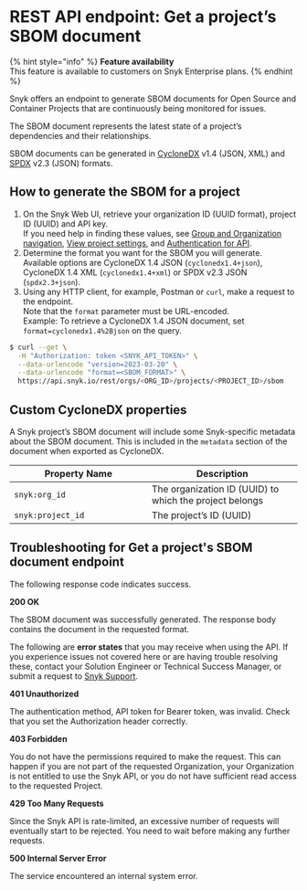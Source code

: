 # REST API endpoint: Get a project’s SBOM document

{% hint style="info" %}
**Feature availability**\
This feature is available to customers on Snyk Enterprise plans.
{% endhint %}

Snyk offers an endpoint to generate SBOM documents for Open Source and Container Projects that are continuously being monitored for issues.&#x20;

The SBOM document represents the latest state of a project’s dependencies and their relationships.

SBOM documents can be generated in [CycloneDX](https://cyclonedx.org/) v1.4 (JSON, XML) and [SPDX](https://spdx.dev/) v2.3 (JSON) formats.

## How to generate the SBOM for a project

1. On the Snyk Web UI, retrieve your organization ID (UUID format), project ID (UUID) and API key.\
   If you need help in finding these values, see [Group and Organization navigation](../snyk-admin/manage-groups-and-organizations/switch-between-groups-and-organizations.md), [View project settings](../manage-issues/snyk-projects/view-and-edit-project-settings.md), and [Authentication for API](authentication-for-api.md).
2. Determine the format you want for the SBOM you will generate.\
   Available options are CycloneDX 1.4 JSON (`cyclonedx1.4+json`), CycloneDX 1.4 XML (`cyclonedx1.4+xml`) or SPDX v2.3 JSON (`spdx2.3+json`).
3. Using any HTTP client, for example, Postman or `curl`, make a request to the endpoint.\
   Note that the `format` parameter must be URL-encoded.\
   Example: To retrieve a CycloneDX 1.4 JSON document, set `format=cyclonedx1.4%2Bjson` on the query.

```bash
$ curl --get \
  -H "Authorization: token <SNYK_API_TOKEN>" \
  --data-urlencode "version=2023-03-20" \
  --data-urlencode "format=<SBOM_FORMAT>" \
  https://api.snyk.io/rest/orgs/<ORG_ID>/projects/<PROJECT_ID>/sbom
```

## Custom CycloneDX properties

A Snyk project’s SBOM document will include some Snyk-specific metadata about the SBOM document. This is included in the `metadata` section of the document when exported as CycloneDX.

<table><thead><tr><th width="225">Property Name</th><th>Description</th></tr></thead><tbody><tr><td><code>snyk:org_id</code></td><td>The organization ID (UUID) to which the project belongs</td></tr><tr><td><code>snyk:project_id</code></td><td>The project’s ID (UUID)</td></tr></tbody></table>

## Troubleshooting for Get a project's SBOM document endpoint

The following response code indicates success.

**200 OK**

The SBOM document was successfully generated. The response body contains the document in the requested format.

The following are **error states** that you may receive when using the API. If you experience issues not covered here or are having trouble resolving these, contact your Solution Engineer or Technical Success Manager, or submit a request to [Snyk Support](https://support.snyk.io/hc/en-us/requests/new).

**401 Unauthorized**

The authentication method, API token for Bearer token, was invalid. Check that you set the Authorization header correctly.

**403 Forbidden**

You do not have the permissions required to make the request. This can happen if you are not part of the requested Organization, your Organization is not entitled to use the Snyk API, or you do not have sufficient read access to the requested Project.

**429 Too Many Requests**

Since the Snyk API is rate-limited, an excessive number of requests will eventually start to be rejected. You need to wait before making any further requests.

**500 Internal Server Error**

The service encountered an internal system error.
